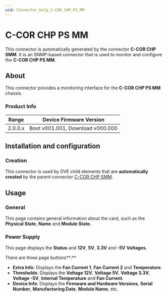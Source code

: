 ```yaml
---
uid: Connector_help_C-COR_CHP_PS_MM
---
```


# C-COR CHP PS MM

This connector is automatically generated by the connector **C-COR CHP SMM**. It is an SNMP-based connector that is used to monitor and configure the **C-COR CHP PS MM**.

## About

This connector provides a monitoring interface for the **C-COR CHP PS MM** chassis.

### Product Info

| Range     | Device Firmware Version          |
|------------------|----------------------------------|
| 2.0.0.x          | Boot v001.001, Download v000.000 |

## Installation and configuration

### Creation

This connector is used by DVE child elements that are **automatically created** by the parent connector [C-COR CHP SMM](xref:Connector_help_C-COR_CHP_SMM).

## Usage

### General

This page contains general information about the card, such as the **Physical State**, **Name** and **Module State.**

### Power Supply

This page displays the **Status** and **12V**, **5V**, **3.3V** and **-5V** **Voltages.**

There are three page buttons**:**

- **Extra Info**: Displays the **Fan Current 1**, **Fan Current 2** and **Temperature**.
- **Thresholds**: Displays the **Voltage 12V**, **Voltage 5V**, **Voltage 3.3V**, **Voltage -5V**, **Internal Temperature** and **Fan Current.**
- **Device Info**: Displays the **Firmware and Hardware Versions**, **Serial Number**, **Manufacturing Date**, **Module Name**, etc.
